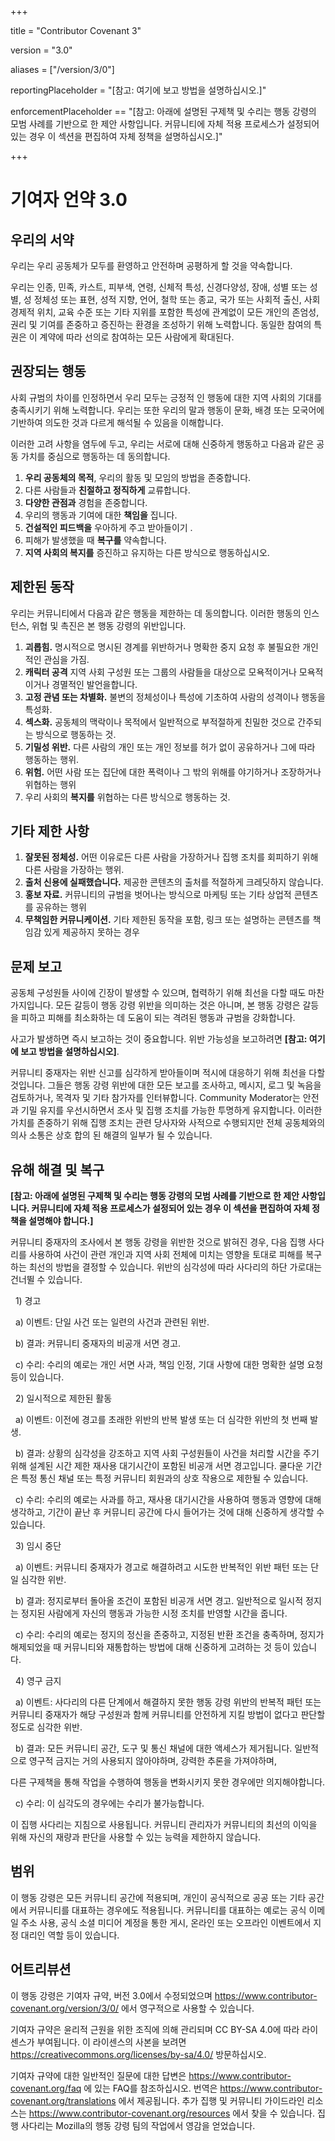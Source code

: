 +++

title = "Contributor Covenant 3"

version = "3.0"

aliases = \["/version/3/0"]

reportingPlaceholder = "\[참고: 여기에 보고 방법을 설명하십시오.]"

enforcementPlaceholder == "\[참고: 아래에 설명된 구제책 및 수리는 행동 강령의 모범 사례를 기반으로 한 제안 사항입니다. 커뮤니티에 자체 적용 프로세스가 설정되어 있는 경우 이 섹션을 편집하여 자체 정책을 설명하십시오.]"

+++



# 기여자 언약 3.0



## 우리의 서약



우리는 우리 공동체가 모두를 환영하고 안전하며 공평하게 할 것을 약속합니다.



우리는 인종, 민족, 카스트, 피부색, 연령, 신체적 특성, 신경다양성, 장애, 성별 또는 성별, 성 정체성 또는 표현, 성적 지향, 언어, 철학 또는 종교, 국가 또는 사회적 출신, 사회 경제적 위치, 교육 수준 또는 기타 지위를 포함한 특성에 관계없이 모든 개인의 존엄성, 권리 및 기여를 존중하고 증진하는 환경을 조성하기 위해 노력합니다. 동일한 참여의 특권은 이 계약에 따라 선의로 참여하는 모든 사람에게 확대된다.



## 권장되는 행동



사회 규범의 차이를 인정하면서 우리 모두는 긍정적 인 행동에 대한 지역 사회의 기대를 충족시키기 위해 노력합니다. 우리는 또한 우리의 말과 행동이 문화, 배경 또는 모국어에 기반하여 의도한 것과 다르게 해석될 수 있음을 이해합니다.



이러한 고려 사항을 염두에 두고, 우리는 서로에 대해 신중하게 행동하고 다음과 같은 공동 가치를 중심으로 행동하는 데 동의합니다.



1. **우리 공동체의 목적**, 우리의 활동 및 모임의 방법을 존중합니다.
2. 다른 사람들과 **친절하고 정직하게** 교류합니다.
3. **다양한 관점과** 경험을 존중합니다.
4. 우리의 행동과 기여에 대한 **책임을** 집니다.
5. **건설적인 피드백을** 우아하게 주고 받아들이기 .
6. 피해가 발생했을 때 **복구를** 약속합니다.
7. **지역 사회의 복지를** 증진하고 유지하는 다른 방식으로 행동하십시오.



## 제한된 동작



우리는 커뮤니티에서 다음과 같은 행동을 제한하는 데 동의합니다. 이러한 행동의 인스턴스, 위협 및 촉진은 본 행동 강령의 위반입니다.



1. **괴롭힘.** 명시적으로 명시된 경계를 위반하거나 명확한 중지 요청 후 불필요한 개인적인 관심을 가짐.
2. **캐릭터 공격** 지역 사회 구성원 또는 그룹의 사람들을 대상으로 모욕적이거나 모욕적이거나 경멸적인 발언을합니다.
3. **고정 관념 또는 차별화.** 불변의 정체성이나 특성에 기초하여 사람의 성격이나 행동을 특성화.
4. **섹스화.** 공동체의 맥락이나 목적에서 일반적으로 부적절하게 친밀한 것으로 간주되는 방식으로 행동하는 것.
5. **기밀성 위반.** 다른 사람의 개인 또는 개인 정보를 허가 없이 공유하거나 그에 따라 행동하는 행위.
6. **위험.** 어떤 사람 또는 집단에 대한 폭력이나 그 밖의 위해를 야기하거나 조장하거나 위협하는 행위
7. 우리 사회의 **복지를** 위협하는 다른 방식으로 행동하는 것.



## 기타 제한 사항



1. **잘못된 정체성.** 어떤 이유로든 다른 사람을 가장하거나 집행 조치를 회피하기 위해 다른 사람을 가장하는 행위.
2. **출처 신용에 실패했습니다.** 제공한 콘텐츠의 출처를 적절하게 크레딧하지 않습니다.
3. **홍보 자료.** 커뮤니티의 규범을 벗어나는 방식으로 마케팅 또는 기타 상업적 콘텐츠를 공유하는 행위
4. **무책임한 커뮤니케이션.** 기타 제한된 동작을 포함, 링크 또는 설명하는 콘텐츠를 책임감 있게 제공하지 못하는 경우

### 

## 문제 보고



공동체 구성원들 사이에 긴장이 발생할 수 있으며, 협력하기 위해 최선을 다할 때도 마찬가지입니다. 모든 갈등이 행동 강령 위반을 의미하는 것은 아니며, 본 행동 강령은 갈등을 피하고 피해를 최소화하는 데 도움이 되는 격려된 행동과 규범을 강화합니다.



사고가 발생하면 즉시 보고하는 것이 중요합니다. 위반 가능성을 보고하려면 **\[참고: 여기에 보고 방법을 설명하십시오]**.



커뮤니티 중재자는 위반 신고를 심각하게 받아들이며 적시에 대응하기 위해 최선을 다할 것입니다.  그들은 행동 강령 위반에 대한 모든 보고를 조사하고, 메시지, 로그 및 녹음을 검토하거나, 목격자 및 기타 참가자를 인터뷰합니다. Community Moderator는 안전과 기밀 유지를 우선시하면서 조사 및 집행 조치를 가능한 투명하게 유지합니다. 이러한 가치를 존중하기 위해 집행 조치는 관련 당사자와 사적으로 수행되지만 전체 공동체와의 의사 소통은 상호 합의 된 해결의 일부가 될 수 있습니다.



## 유해 해결 및 복구



**\[참고: 아래에 설명된 구제책 및 수리는 행동 강령의 모범 사례를 기반으로 한 제안 사항입니다. 커뮤니티에 자체 적용 프로세스가 설정되어 있는 경우 이 섹션을 편집하여 자체 정책을 설명해야 합니다.]**



커뮤니티 중재자의 조사에서 본 행동 강령을 위반한 것으로 밝혀진 경우, 다음 집행 사다리를 사용하여 사건이 관련 개인과 지역 사회 전체에 미치는 영향을 토대로 피해를 복구하는 최선의 방법을 결정할 수 있습니다. 위반의 심각성에 따라 사다리의 하단 가로대는 건너뛸 수 있습니다.



 	1) 경고

 		a) 이벤트: 단일 사건 또는 일련의 사건과 관련된 위반.

 		b) 결과: 커뮤니티 중재자의 비공개 서면 경고.

 		c) 수리: 수리의 예로는 개인 서면 사과, 책임 인정, 기대 사항에 대한 명확한 설명 요청 등이 있습니다.



 	2) 일시적으로 제한된 활동

 		a) 이벤트: 이전에 경고를 초래한 위반의 반복 발생 또는 더 심각한 위반의 첫 번째 발생.

 		b) 결과:  상황의 심각성을 강조하고 지역 사회 구성원들이 사건을 처리할 시간을 주기 위해 설계된 시간 제한 재사용 대기시간이 포함된 비공개 서면 경고입니다.  쿨다운 기간은 특정 통신 채널 또는 특정 커뮤니티 회원과의 상호 작용으로 제한될 수 있습니다.

 		c) 수리: 수리의 예로는 사과를 하고, 재사용 대기시간을 사용하여 행동과 영향에 대해 생각하고, 기간이 끝난 후 커뮤니티 공간에 다시 들어가는 것에 대해 신중하게 생각할 수 있습니다.



 	3) 임시 중단

 		a) 이벤트: 커뮤니티 중재자가 경고로 해결하려고 시도한 반복적인 위반 패턴 또는 단일 심각한 위반.

 		b) 결과: 정지로부터 돌아올 조건이 포함된 비공개 서면 경고. 일반적으로 일시적 정지는 정지된 사람에게 자신의 행동과 가능한 시정 조치를 반영할 시간을 줍니다.

 		c) 수리: 수리의 예로는 정지의 정신을 존중하고, 지정된 반환 조건을 충족하며, 정지가 해제되었을 때 커뮤니티와 재통합하는 방법에 대해 신중하게 고려하는 것 등이 있습니다.



 	4) 영구 금지

 		a) 이벤트: 사다리의 다른 단계에서 해결하지 못한 행동 강령 위반의 반복적 패턴 또는 커뮤니티 중재자가 해당 구성원과 함께 커뮤니티를 안전하게 지킬 방법이 없다고 판단할 정도로 심각한 위반.

 		b) 결과: 모든 커뮤니티 공간, 도구 및 통신 채널에 대한 액세스가 제거됩니다. 일반적으로 영구적 금지는 거의 사용되지 않아야하며, 강력한 추론을 가져야하며,

다른 구제책을 통해 작업을 수행하여 행동을 변화시키지 못한 경우에만 의지해야합니다.

 		c) 수리: 이 심각도의 경우에는 수리가 불가능합니다.



이 집행 사다리는 지침으로 사용됩니다. 커뮤니티 관리자가 커뮤니티의 최선의 이익을 위해 자신의 재량과 판단을 사용할 수 있는 능력을 제한하지 않습니다.



## 범위



이 행동 강령은 모든 커뮤니티 공간에 적용되며, 개인이 공식적으로 공공 또는 기타 공간에서 커뮤니티를 대표하는 경우에도 적용됩니다. 커뮤니티를 대표하는 예로는 공식 이메일 주소 사용, 공식 소셜 미디어 계정을 통한 게시, 온라인 또는 오프라인 이벤트에서 지정 대리인 역할 등이 있습니다.



## 어트리뷰션



이 행동 강령은 기여자 규약, 버전 3.0에서 수정되었으며 https://www.contributor-covenant.org/version/3/0/ 에서 영구적으로 사용할 수 있습니다.



기여자 규약은 윤리적 근원을 위한 조직에 의해 관리되며 CC BY-SA 4.0에 따라 라이센스가 부여됩니다. 이 라이센스의 사본을 보려면 https://creativecommons.org/licenses/by-sa/4.0/ 방문하십시오.



기여자 규약에 대한 일반적인 질문에 대한 답변은 https://www.contributor-covenant.org/faq 에 있는 FAQ를 참조하십시오. 번역은 https://www.contributor-covenant.org/translations 에서 제공됩니다. 추가 집행 및 커뮤니티 가이드라인 리소스는 https://www.contributor-covenant.org/resources 에서 찾을 수 있습니다. 집행 사다리는 Mozilla의 행동 강령 팀의 작업에서 영감을 얻었습니다.


